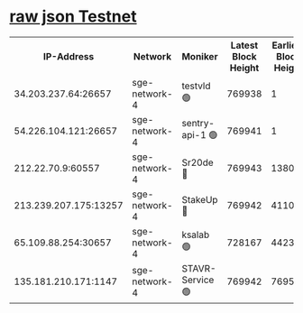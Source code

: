 
[raw json Testnet](https://rpc-check.sget.stavr.tech/sget/rpc-sget-result.json)
=


<table><tr><th>IP-Address</th><th>Network</th><th>Moniker</th><th>Latest Block Height</th><th>Earliest Block Height</th><th>Catching Up</th><th>Tx Index</th><th>Voting Power</th><th>Scan Time</th></tr><tr><td>34.203.237.64:26657</td><td>sge-network-4</td><td>testvld 🟢</td><td>769938</td><td>1</td><td>False</td><td>on</td><td>0</td><td>2023-12-23T06:10:20.174355787UTC</td></tr><tr><td>54.226.104.121:26657</td><td>sge-network-4</td><td>sentry-api-1 🟢</td><td>769941</td><td>1</td><td>False</td><td>on</td><td>0</td><td>2023-12-23T06:10:35.068304967UTC</td></tr><tr><td>212.22.70.9:60557</td><td>sge-network-4</td><td>Sr20de 🔴</td><td>769943</td><td>138001</td><td>False</td><td>on</td><td>99</td><td>2023-12-23T06:10:48.784368198UTC</td></tr><tr><td>213.239.207.175:13257</td><td>sge-network-4</td><td>StakeUp 🔴</td><td>769942</td><td>411001</td><td>False</td><td>off</td><td>100</td><td>2023-12-23T06:10:43.519564193UTC</td></tr><tr><td>65.109.88.254:30657</td><td>sge-network-4</td><td>ksalab 🟢</td><td>728167</td><td>442343</td><td>False</td><td>off</td><td>0</td><td>2023-12-23T06:10:48.322365422UTC</td></tr><tr><td>135.181.210.171:1147</td><td>sge-network-4</td><td>STAVR-Service 🟢</td><td>769942</td><td>769501</td><td>False</td><td>on</td><td>0</td><td>2023-12-23T06:10:43.900475430UTC</td></tr></table>
